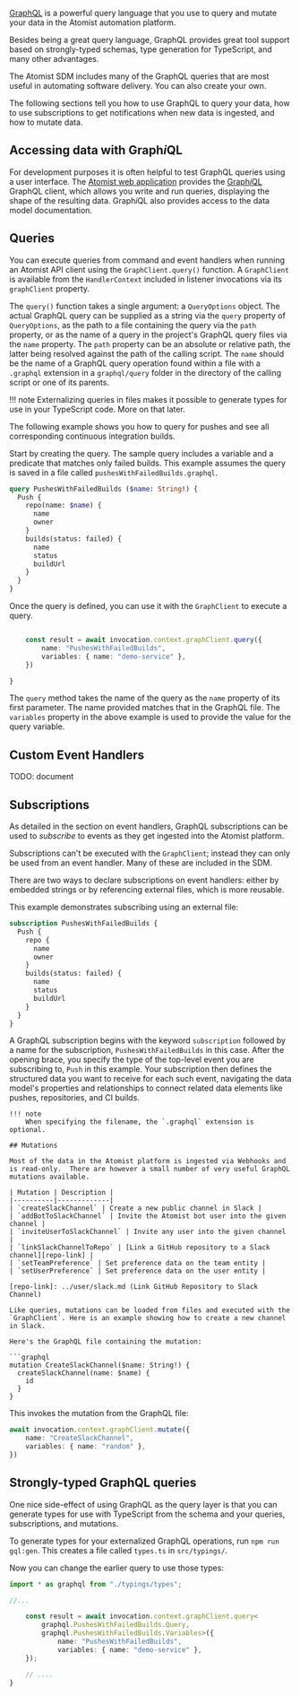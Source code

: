 [GraphQL](http://graphql.org) is a powerful query language that you use to query
and mutate your data in the Atomist automation platform.

Besides being a great query language, GraphQL provides great tool support based
on strongly-typed schemas, type generation for TypeScript, and many other
advantages.

The Atomist SDM includes many of the GraphQL queries that are most useful in 
automating software delivery. You can also create your own.

The following sections tell you how to use GraphQL to query your data,
how to use subscriptions to get notifications when new data is ingested, and
how to mutate data.

## Accessing data with Graph<i>i</i>QL

For development purposes it is often helpful to test GraphQL queries
using a user interface.  The [Atomist web application][atomist-app]
provides the [Graph<i>i</i>QL](https://github.com/graphql/graphiql)
GraphQL client, which allows you write and run queries, displaying the
shape of the resulting data.  Graph<i>i</i>QL also provides access to
the data model documentation.

[atomist-app]: https://app.atomist.com/ (Atomist Web Application)

## Queries

You can execute queries from command and event handlers when running
an Atomist API client using the `GraphClient.query()` function.  A
`GraphClient` is available from the `HandlerContext` included in listener invocations
 via its `graphClient` property.

The `query()` function takes a single argument: a `QueryOptions`
object.  The actual GraphQL query can be supplied as a string via the
`query` property of `QueryOptions`, as the path to a file containing
the query via the `path` property, or as the name of a query in the
project's GraphQL query files via the `name` property.  The `path`
property can be an absolute or relative path, the latter being
resolved against the path of the calling script.  The `name` should be
the name of a GraphQL query operation found within a file with a
`.graphql` extension in a `graphql/query` folder in the directory of
the calling script or one of its parents.

!!! note
    Externalizing queries in files makes it possible to generate types
    for use in your TypeScript code.  More on that later.

The following example shows you how to query for pushes and see all corresponding
continuous integration builds.

Start by creating the query. The sample query includes a variable and a predicate that
matches only failed builds. This example assumes the query is saved in
a file called `pushesWithFailedBuilds.graphql`.

```graphql
query PushesWithFailedBuilds ($name: String!) {
  Push {
    repo(name: $name) {
      name
      owner
    }
    builds(status: failed) {
      name
      status
      buildUrl
    }
  }
}
```

Once the query is defined, you can use it with the `GraphClient` to execute
a query.

```typescript

    const result = await invocation.context.graphClient.query({
        name: "PushesWithFailedBuilds",
        variables: { name: "demo-service" },
    })

}
```

The `query` method takes the name of the query as the `name` property
of its first parameter.  The name provided matches that in the GraphQL
file. The `variables` property in the above example is used to provide
the value for the query variable.

## Custom Event Handlers

TODO: document

## Subscriptions

As detailed in the section on event handlers, GraphQL subscriptions can be used
to _subscribe_ to events as they get ingested into the Atomist platform.

Subscriptions can't be executed with the `GraphClient`; instead they can only
be used from an event handler. Many of these are included in the SDM.

There are two ways to declare subscriptions on event handlers: either
by embedded strings or by referencing external files, which is more reusable.

This example demonstrates subscribing using an external file:

```graphql
subscription PushesWithFailedBuilds {
  Push {
    repo {
      name
      owner
    }
    builds(status: failed) {
      name
      status
      buildUrl
    }
  }
}
```

A GraphQL subscription begins with the keyword `subscription` followed
by a name for the subscription, `PushesWithFailedBuilds` in this case.
After the opening brace, you specify the type of the top-level event
you are subscribing to, `Push` in this example.  Your subscription
then defines the structured data you want to receive for each such
event, navigating the data model's properties and relationships to
connect related data elements like pushes, repositories, and CI
builds.

```
!!! note
    When specifying the filename, the `.graphql` extension is optional.

## Mutations

Most of the data in the Atomist platform is ingested via Webhooks and
is read-only.  There are however a small number of very useful GraphQL
mutations available.

| Mutation | Description |
|----------|-------------|
| `createSlackChannel` | Create a new public channel in Slack |
| `addBotToSlackChannel` | Invite the Atomist bot user into the given channel |
| `inviteUserToSlackChannel` | Invite any user into the given channel |
| `linkSlackChannelToRepo` | [Link a GitHub repository to a Slack channel][repo-link] |
| `setTeamPreference` | Set preference data on the team entity |
| `setUserPreference` | Set preference data on the user entity |

[repo-link]: ../user/slack.md (Link GitHub Repository to Slack Channel)

Like queries, mutations can be loaded from files and executed with the
`GraphClient`. Here is an example showing how to create a new channel in Slack.

Here's the GraphQL file containing the mutation:

```graphql
mutation CreateSlackChannel($name: String!) {
  createSlackChannel(name: $name) {
    id
  }
}
```

This invokes the mutation from the GraphQL file:

```typescript
await invocation.context.graphClient.mutate({
    name: "CreateSlackChannel",
    variables: { name: "random" },
})
```

## Strongly-typed GraphQL queries

One nice side-effect of using GraphQL as the query layer is that you
can generate types for use with TypeScript from the schema and your
queries, subscriptions, and mutations.

To generate types for your externalized GraphQL operations, run `npm run gql:gen`.
This creates a file called `types.ts` in `src/typings/`.

Now you can change the earlier query to use those types:

```typescript
import * as graphql from "./typings/types";

//...

    const result = await invocation.context.graphClient.query<
        graphql.PushesWithFailedBuilds.Query,
        graphql.PushesWithFailedBuilds.Variables>({
            name: "PushesWithFailedBuilds",
            variables: { name: "demo-service" },
    });

    // ....
}
```

